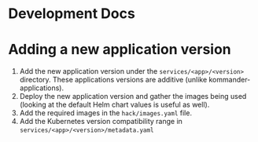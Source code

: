 # Development Docs

# Adding a new application version

1. Add the new application version under the `services/<app>/<version>` directory.
   These applications versions are additive (unlike kommander-applications).
2. Deploy the new application version and gather the images being used (looking at the default Helm chart values is useful as well).
3. Add the required images in the `hack/images.yaml` file.
4. Add the Kubernetes version compatibility range in `services/<app>/<version>/metadata.yaml`
